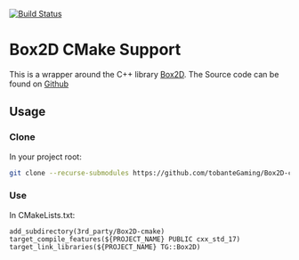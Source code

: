 [![Build Status](https://travis-ci.org/tobanteGaming/Box2D-cmake.svg?branch=master)](https://travis-ci.org/tobanteGaming/Box2D-cmake)

# Box2D CMake Support

This is a wrapper around the C++ library [Box2D](http://box2d.org/). The Source code can be found on [Github](https://github.com/erincatto/Box2D)

## Usage
### Clone
In your project root:
```sh
git clone --recurse-submodules https://github.com/tobanteGaming/Box2D-cmake.git 3rdparty/Box2D-cmake
```
### Use 
In CMakeLists.txt:
```
add_subdirectory(3rd_party/Box2D-cmake)
target_compile_features(${PROJECT_NAME} PUBLIC cxx_std_17)
target_link_libraries(${PROJECT_NAME} TG::Box2D)
```


